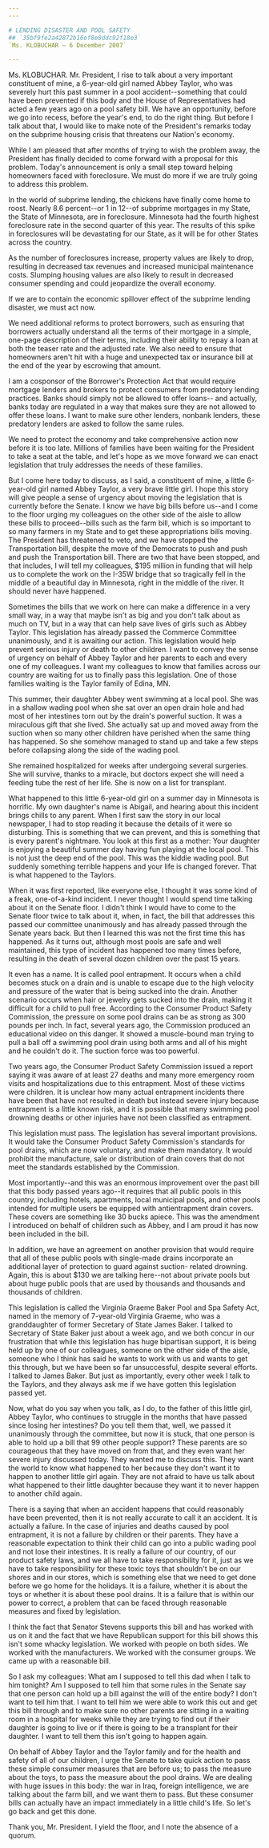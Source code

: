 ```yaml
---
---

# LENDING DISASTER AND POOL SAFETY
## `35bf9fe2a42872b16ef8e8ddc92f18e3`
`Ms. KLOBUCHAR — 6 December 2007`

---
```



Ms. KLOBUCHAR. Mr. President, I rise to talk about a very important 
constituent of mine, a 6-year-old girl named Abbey Taylor, who was 
severely hurt this past summer in a pool accident--something that could 
have been prevented if this body and the House of Representatives had 
acted a few years ago on a pool safety bill. We have an opportunity, 
before we go into recess, before the year's end, to do the right thing. 
But before I talk about that, I would like to make note of the 
President's remarks today on the subprime housing crisis that threatens 
our Nation's economy.

While I am pleased that after months of trying to wish the problem 
away, the President has finally decided to come forward with a proposal 
for this problem. Today's announcement is only a small step toward 
helping homeowners faced with foreclosure. We must do more if we are 
truly going to address this problem.

In the world of subprime lending, the chickens have finally come home 
to roost. Nearly 8.6 percent--or 1 in 12--of subprime mortgages in my 
State, the State of Minnesota, are in foreclosure. Minnesota had the 
fourth highest foreclosure rate in the second quarter of this year. The 
results of this spike in foreclosures will be devastating for our 
State, as it will be for other States across the country.

As the number of foreclosures increase, property values are likely to 
drop, resulting in decreased tax revenues and increased municipal 
maintenance costs. Slumping housing values are also likely to result in 
decreased consumer spending and could jeopardize the overall economy.

If we are to contain the economic spillover effect of the subprime 
lending disaster, we must act now.

We need additional reforms to protect borrowers, such as ensuring 
that borrowers actually understand all the terms of their mortgage in a 
simple, one-page description of their terms, including their ability to 
repay a loan at both the teaser rate and the adjusted rate. We also 
need to ensure that homeowners aren't hit with a huge and unexpected 
tax or insurance bill at the end of the year by escrowing that amount.

I am a cosponsor of the Borrower's Protection Act that would require 
mortgage lenders and brokers to protect consumers from predatory 
lending practices. Banks should simply not be allowed to offer loans--
and actually, banks today are regulated in a way that makes sure they 
are not allowed to offer these loans. I want to make sure other 
lenders, nonbank lenders, these predatory lenders are asked to follow 
the same rules.

We need to protect the economy and take comprehensive action now 
before it is too late. Millions of families have been waiting for the 
President to take a seat at the table, and let's hope as we move 
forward we can enact legislation that truly addresses the needs of 
these families.

But I come here today to discuss, as I said, a constituent of mine, a 
little 6-year-old girl named Abbey Taylor, a very brave little girl. I 
hope this story will give people a sense of urgency about moving the 
legislation that is currently before the Senate. I know we have big 
bills before us--and I come to the floor urging my colleagues on the 
other side of the aisle to allow these bills to proceed--bills such as 
the farm bill, which is so important to so many farmers in my State and 
to get these appropriations bills moving. The President has threatened 
to veto, and we have stopped the Transportation bill, despite the move 
of the Democrats to push and push and push the Transportation bill. 
There are two that have been stopped, and that includes, I will tell my 
colleagues, $195 million in funding that will help us to complete the 
work on the I-35W bridge that so tragically fell in the middle of a 
beautiful day in Minnesota, right in the middle of the river. It should 
never have happened.

Sometimes the bills that we work on here can make a difference in a 
very small way, in a way that maybe isn't as big and you don't talk 
about as much on TV, but in a way that can help save lives of girls 
such as Abbey Taylor. This legislation has already passed the Commerce 
Committee unanimously, and it is awaiting our action. This legislation 
would help prevent serious injury or death to other children. I want to 
convey the sense of urgency on behalf of Abbey Taylor and her parents 
to each and every one of my colleagues. I want my colleagues to know 
that families across our country are waiting for us to finally pass 
this legislation. One of those families waiting is the Taylor family of 
Edina, MN.

This summer, their daughter Abbey went swimming at a local pool. She 
was in a shallow wading pool when she sat over an open drain hole and 
had most of her intestines torn out by the drain's powerful suction. It 
was a miraculous gift that she lived. She actually sat up and moved 
away from the suction when so many other children have perished when 
the same thing has happened. So she somehow managed to stand up and 
take a few steps before collapsing along the side of the wading pool.



She remained hospitalized for weeks after undergoing several 
surgeries. She will survive, thanks to a miracle, but doctors expect 
she will need a feeding tube the rest of her life. She is now on a list 
for transplant.

What happened to this little 6-year-old girl on a summer day in 
Minnesota is horrific. My own daughter's name is Abigail, and hearing 
about this incident brings chills to any parent. When I first saw the 
story in our local newspaper, I had to stop reading it because the 
details of it were so disturbing. This is something that we can 
prevent, and this is something that is every parent's nightmare. You 
look at this first as a mother: Your daughter is enjoying a beautiful 
summer day having fun playing at the local pool. This is not just the 
deep end of the pool. This was the kiddie wading pool. But suddenly 
something terrible happens and your life is changed forever. That is 
what happened to the Taylors.

When it was first reported, like everyone else, I thought it was some 
kind of a freak, one-of-a-kind incident. I never thought I would spend 
time talking about it on the Senate floor. I didn't think I would have 
to come to the Senate floor twice to talk about it, when, in fact, the 
bill that addresses this passed our committee unanimously and has 
already passed through the Senate years back. But then I learned this 
was not the first time this has happened. As it turns out, although 
most pools are safe and well maintained, this type of incident has 
happened too many times before, resulting in the death of several dozen 
children over the past 15 years.

It even has a name. It is called pool entrapment. It occurs when a 
child becomes stuck on a drain and is unable to escape due to the high 
velocity and pressure of the water that is being sucked into the drain. 
Another scenario occurs when hair or jewelry gets sucked into the 
drain, making it difficult for a child to pull free. According to the 
Consumer Product Safety Commission, the pressure on some pool drains 
can be as strong as 300 pounds per inch. In fact, several years ago, 
the Commission produced an educational video on this danger. It showed 
a muscle-bound man trying to pull a ball off a swimming pool drain 
using both arms and all of his might and he couldn't do it. The suction 
force was too powerful.


Two years ago, the Consumer Product Safety Commission issued a report 
saying it was aware of at least 27 deaths and many more emergency room 
visits and hospitalizations due to this entrapment. Most of these 
victims were children. It is unclear how many actual entrapment 
incidents there have been that have not resulted in death but instead 
severe injury because entrapment is a little known risk, and it is 
possible that many swimming pool drowning deaths or other injuries have 
not been classified as entrapment.

This legislation must pass. The legislation has several important 
provisions. It would take the Consumer Product Safety Commission's 
standards for pool drains, which are now voluntary, and make them 
mandatory. It would prohibit the manufacture, sale or distribution of 
drain covers that do not meet the standards established by the 
Commission.

Most importantly--and this was an enormous improvement over the past 
bill that this body passed years ago--it requires that all public pools 
in this country, including hotels, apartments, local municipal pools, 
and other pools intended for multiple users be equipped with 
antientrapment drain covers. These covers are something like 30 bucks 
apiece. This was the amendment I introduced on behalf of children such 
as Abbey, and I am proud it has now been included in the bill.

In addition, we have an agreement on another provision that would 
require that all of these public pools with single-made drains 
incorporate an additional layer of protection to guard against suction-
related drowning. Again, this is about $130 we are talking here--not 
about private pools but about huge public pools that are used by 
thousands and thousands and thousands of children.

This legislation is called the Virginia Graeme Baker Pool and Spa 
Safety Act, named in the memory of 7-year-old Virginia Graeme, who was 
a granddaughter of former Secretary of State James Baker. I talked to 
Secretary of State Baker just about a week ago, and we both concur in 
our frustration that while this legislation has huge bipartisan 
support, it is being held up by one of our colleagues, someone on the 
other side of the aisle, someone who I think has said he wants to work 
with us and wants to get this through, but we have been so far 
unsuccessful, despite several efforts. I talked to James Baker. But 
just as importantly, every other week I talk to the Taylors, and they 
always ask me if we have gotten this legislation passed yet.

Now, what do you say when you talk, as I do, to the father of this 
little girl, Abbey Taylor, who continues to struggle in the months that 
have passed since losing her intestines? Do you tell them that, well, 
we passed it unanimously through the committee, but now it is stuck, 
that one person is able to hold up a bill that 99 other people support? 
These parents are so courageous that they have moved on from that, and 
they even want her severe injury discussed today. They wanted me to 
discuss this. They want the world to know what happened to her because 
they don't want it to happen to another little girl again. They are not 
afraid to have us talk about what happened to their little daughter 
because they want it to never happen to another child again.

There is a saying that when an accident happens that could reasonably 
have been prevented, then it is not really accurate to call it an 
accident. It is actually a failure. In the case of injuries and deaths 
caused by pool entrapment, it is not a failure by children or their 
parents. They have a reasonable expectation to think their child can go 
into a public wading pool and not lose their intestines. It is really a 
failure of our country, of our product safety laws, and we all have to 
take responsibility for it, just as we have to take responsibility for 
these toxic toys that shouldn't be on our shores and in our stores, 
which is something else that we need to get done before we go home for 
the holidays. It is a failure, whether it is about the toys or whether 
it is about these pool drains. It is a failure that is within our power 
to correct, a problem that can be faced through reasonable measures and 
fixed by legislation.

I think the fact that Senator Stevens supports this bill and has 
worked with us on it and the fact that we have Republican support for 
this bill shows this isn't some whacky legislation. We worked with 
people on both sides. We worked with the manufacturers. We worked with 
the consumer groups. We came up with a reasonable bill.

So I ask my colleagues: What am I supposed to tell this dad when I 
talk to him tonight? Am I supposed to tell him that some rules in the 
Senate say that one person can hold up a bill against the will of the 
entire body? I don't want to tell him that. I want to tell him we were 
able to work this out and get this bill through and to make sure no 
other parents are sitting in a waiting room in a hospital for weeks 
while they are trying to find out if their daughter is going to live or 
if there is going to be a transplant for their daughter. I want to tell 
them this isn't going to happen again.

On behalf of Abbey Taylor and the Taylor family and for the health 
and safety of all of our children, I urge the Senate to take quick 
action to pass these simple consumer measures that are before us; to 
pass the measure about the toys, to pass the measure about the pool 
drains. We are dealing with huge issues in this body: the war in Iraq, 
foreign intelligence, we are talking about the farm bill, and we want 
them to pass. But these consumer bills can actually have an impact 
immediately in a little child's life. So let's go back and get this 
done.

Thank you, Mr. President. I yield the floor, and I note the absence 
of a quorum.